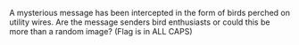 A mysterious message has been intercepted in the form of birds perched on utility wires. Are the message senders bird enthusiasts or could this be more than a random image? (Flag is in ALL CAPS)
